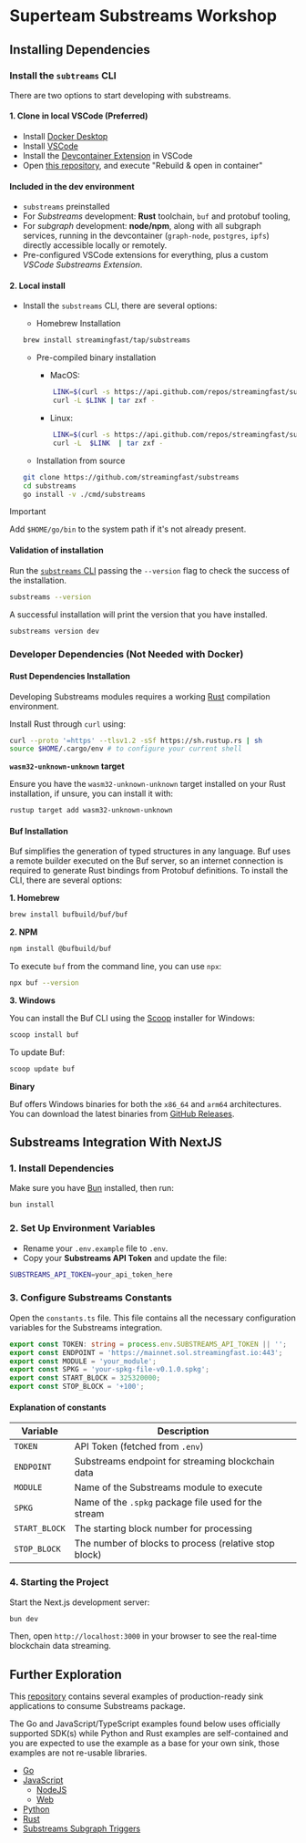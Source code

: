 # Superteam Substreams Workshop

## Installing Dependencies

### Install the `subtreams` CLI

There are two options to start developing with substreams.

#### 1. Clone in local VSCode (Preferred)

- Install [Docker Desktop](https://www.docker.com/products/docker-desktop/)
- Install [VSCode](https://code.visualstudio.com/download)
- Install the [Devcontainer Extension](https://marketplace.visualstudio.com/items?itemName=ms-vscode-remote.remote-containers) in VSCode
- Open [this repository](https://github.com/streamingfast/substreams-starter), and execute "Rebuild & open in container"

#### Included in the dev environment

- `substreams` preinstalled
- For _Substreams_ development: **Rust** toolchain, `buf` and protobuf tooling,
- For _subgraph_ development: **node/npm**, along with all subgraph services, running in the devcontainer (`graph-node`, `postgres`, `ipfs`) directly accessible locally or remotely.
- Pre-configured VSCode extensions for everything, plus a custom _VSCode Substreams Extension_.

#### 2. Local install

- Install the `substreams` CLI, there are several options:

  - Homebrew Installation

  ```zsh
  brew install streamingfast/tap/substreams
  ```

  - Pre-compiled binary installation

    - MacOS:

    ```bash
        LINK=$(curl -s https://api.github.com/repos/streamingfast/substreams/releases/latest | awk "/download.url.*$(uname -s | tr '[:upper:]' '[:lower:]')\_$(uname -m)/ {print \$2}" | sed 's/"//g')
        curl -L $LINK | tar zxf -
    ```

    - Linux:

    ```bash
        LINK=$(curl -s https://api.github.com/repos/streamingfast/substreams/releases/latest | awk "/download.url.*linux_$(uname -m)/ {print \$2}" | sed 's/"//g')
        curl -L  $LINK  | tar zxf -
    ```

  - Installation from source

  ```bash
  git clone https://github.com/streamingfast/substreams
  cd substreams
  go install -v ./cmd/substreams

  ```

> [!IMPORTANT]
> Add `$HOME/go/bin` to the system path if it's not already present.

#### Validation of installation

Run the [`substreams` CLI](https://docs.substreams.dev/reference-material/substreams-cli/command-line-interface) passing the `--version` flag to check the success of the installation.

```bash
substreams --version
```

A successful installation will print the version that you have installed.

```bash
substreams version dev
```

### Developer Dependencies (Not Needed with Docker)

#### Rust Dependencies Installation

Developing Substreams modules requires a working [Rust](https://www.rust-lang.org/) compilation environment.

Install Rust through `curl` using:

```bash
curl --proto '=https' --tlsv1.2 -sSf https://sh.rustup.rs | sh
source $HOME/.cargo/env # to configure your current shell
```

**`wasm32-unknown-unknown` target**

Ensure you have the `wasm32-unknown-unknown` target installed on your Rust installation, if unsure, you can install it with:

```bash
rustup target add wasm32-unknown-unknown
```

#### Buf Installation

Buf simplifies the generation of typed structures in any language. Buf uses a remote builder executed on the Buf server, so an internet connection is required to generate Rust bindings from Protobuf definitions. To install the CLI, there are several options:

**1. Homebrew**

```zsh
brew install bufbuild/buf/buf
```

**2. NPM**

```bash
npm install @bufbuild/buf
```

To execute `buf` from the command line, you can use `npx`:

```bash
npx buf --version
```

**3. Windows**

You can install the Buf CLI using the [Scoop](https://scoop.sh/) installer for Windows:

```bash
scoop install buf
```

To update Buf:

```bash
scoop update buf
```

**Binary**

Buf offers Windows binaries for both the `x86_64` and `arm64` architectures. You can download the latest binaries from [GitHub Releases](https://github.com/bufbuild/buf/releases/latest).

## Substreams Integration With NextJS

### **1. Install Dependencies**

Make sure you have [Bun](https://bun.sh/) installed, then run:

```bash
bun install
```

### **2. Set Up Environment Variables**

- Rename your `.env.example` file to `.env`.
- Copy your **Substreams API Token** and update the file:

```bash
SUBSTREAMS_API_TOKEN=your_api_token_here
```

### **3. Configure Substreams Constants**

Open the `constants.ts` file. This file contains all the necessary configuration variables for the Substreams integration.

```typescript
export const TOKEN: string = process.env.SUBSTREAMS_API_TOKEN || '';
export const ENDPOINT = 'https://mainnet.sol.streamingfast.io:443';
export const MODULE = 'your_module';
export const SPKG = 'your-spkg-file-v0.1.0.spkg';
export const START_BLOCK = 325320000;
export const STOP_BLOCK = '+100';
```

#### Explanation of constants

| Variable      | Description                                           |
| ------------- | ----------------------------------------------------- |
| `TOKEN`       | API Token (fetched from `.env`)                       |
| `ENDPOINT`    | Substreams endpoint for streaming blockchain data     |
| `MODULE`      | Name of the Substreams module to execute              |
| `SPKG`        | Name of the `.spkg` package file used for the stream  |
| `START_BLOCK` | The starting block number for processing              |
| `STOP_BLOCK`  | The number of blocks to process (relative stop block) |

### **4. Starting the Project**

Start the Next.js development server:

```bash
bun dev
```

Then, open `http://localhost:3000` in your browser to see the real-time blockchain data streaming.

## Further Exploration

This [repository](http://github.com/streamingfast/substreams-sink-examples) contains several examples of production-ready sink applications to consume Substreams package.

The Go and JavaScript/TypeScript examples found below uses officially supported SDK(s) while Python and Rust examples are self-contained and you are expected to use the example as a base for your own sink, those examples are not re-usable libraries.

- [Go](https://github.com/streamingfast/substreams-sink-examples/blob/master/go/README.md)
- [JavaScript](https://github.com/streamingfast/substreams-sink-examples/blob/master/javascript/README.md)
  - [NodeJS](https://github.com/streamingfast/substreams-sink-examples/blob/master/javascript/node/README.md)
  - [Web](https://github.com/streamingfast/substreams-sink-examples/blob/master/javascript/web/README.md)
- [Python](https://github.com/streamingfast/substreams-sink-examples/blob/master/python/README.md)
- [Rust](https://github.com/streamingfast/substreams-sink-examples/blob/master/rust/README.md)
- [Substreams Subgraph Triggers](https://github.com/streamingfast/substreams-sink-examples/blob/master/subgraph-triggers/README.md)
